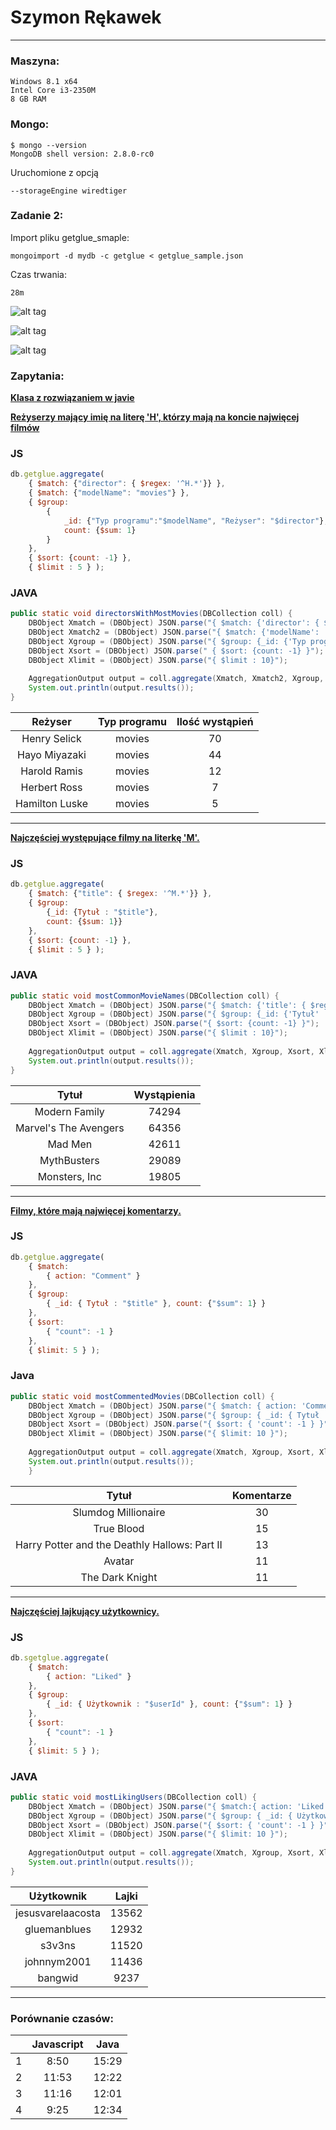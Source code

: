 # Szymon Rękawek
----
### Maszyna:
```
Windows 8.1 x64
Intel Core i3-2350M 
8 GB RAM
```

### Mongo:
```
$ mongo --version
MongoDB shell version: 2.8.0-rc0
```
Uruchomione z opcją
```
--storageEngine wiredtiger
```
### Zadanie 2:

Import pliku getglue_smaple:
```
mongoimport -d mydb -c getglue < getglue_sample.json
```

Czas trwania:
```
28m
```
![alt tag](https://raw.githubusercontent.com/waveq/nosqlUG/master/screens/2%20HDD.jpg?token=ABKxe8maqj0J08R5YJJ6XKVolkeAyF1yks5UdOmMwA%3D%3D)

![alt tag](https://raw.githubusercontent.com/waveq/nosqlUG/master/screens/2%20CPU.jpg?token=ABKxe4KL4RglMSUG7ksDhTP6mhhDUsAIks5UdOl9wA%3D%3D)

![alt tag](https://raw.githubusercontent.com/waveq/nosqlUG/master/screens/2%20RAM.jpg?token=ABKxe4G6kgZPtmeFr7UMsJDrKJH6yPriks5UdOmWwA%3D%3D)

### Zapytania:

**[Klasa z rozwiązaniem w javie](/scripts/2.java)**

**[Reżyserzy mający imię na literę 'H', którzy mają na koncie najwięcej filmów](/scripts/s1.js)**


### JS
```js
db.getglue.aggregate( 
 	{ $match: {"director": { $regex: '^H.*'}} },
	{ $match: {"modelName": "movies"} },
    { $group: 
    	{
    		_id: {"Typ programu":"$modelName", "Reżyser": "$director"}, 
    		count: {$sum: 1}
    	}
    },
    { $sort: {count: -1} },
    { $limit : 5 } );
```

### JAVA

```java
public static void directorsWithMostMovies(DBCollection coll) {
	DBObject Xmatch = (DBObject) JSON.parse("{ $match: {'director': { $regex: '^H.*'}} }");
	DBObject Xmatch2 = (DBObject) JSON.parse("{ $match: {'modelName': 'movies'} }");
	DBObject Xgroup = (DBObject) JSON.parse("{ $group: {_id: {'Typ programu':'$modelName', 'Reżyser': '$director'}, count: {$sum: 1}}");
	DBObject Xsort = (DBObject) JSON.parse(" { $sort: {count: -1} }");
	DBObject Xlimit = (DBObject) JSON.parse("{ $limit : 10}");
		
	AggregationOutput output = coll.aggregate(Xmatch, Xmatch2, Xgroup, Xsort, Xlimit);
	System.out.println(output.results());
}
```
|     Reżyser    | Typ programu | Ilość wystąpień |
|:--------------:|:------------:|:---------------:|
|  Henry Selick  |    movies    |        70       |
|  Hayo Miyazaki |    movies    |        44       |
|  Harold Ramis  |    movies    |        12       |
|  Herbert Ross  |    movies    |        7        |
| Hamilton Luske |    movies    |        5        |

---

**[Najczęściej występujące filmy na literkę 'M'.](/scripts/s2.js)**

### JS

```js
db.getglue.aggregate(
    { $match: {"title": { $regex: '^M.*'}} },
    { $group: 
        {_id: {Tytuł : "$title"}, 
        count: {$sum: 1}} 
    },
    { $sort: {count: -1} },
    { $limit : 5 } );
```

### JAVA

```java
public static void mostCommonMovieNames(DBCollection coll) {
	DBObject Xmatch = (DBObject) JSON.parse("{ $match: {'title': { $regex: '^M.*'}} }");
	DBObject Xgroup = (DBObject) JSON.parse("{ $group: {_id: {'Tytuł' : '$title'}, count: {$sum: 1}} }");
	DBObject Xsort = (DBObject) JSON.parse("{ $sort: {count: -1} }");
	DBObject Xlimit = (DBObject) JSON.parse("{ $limit : 10}");
		
	AggregationOutput output = coll.aggregate(Xmatch, Xgroup, Xsort, Xlimit);
	System.out.println(output.results());
} 
```
|         Tytuł         |  Wystąpienia |
|:---------------------:|:------------:|
|     Modern Family     |     74294    |
| Marvel's The Avengers |     64356    |
|        Mad Men        |     42611    |
|      MythBusters      |     29089    |
|     Monsters, Inc     |     19805    |

---

**[Filmy, które mają najwięcej komentarzy.](/scripts/s3.js)**

### JS

```js
db.getglue.aggregate( 
	{ $match: 
		{ action: "Comment" }
	},
	{ $group: 
		{ _id: { Tytuł : "$title" }, count: {"$sum": 1} } 
	}, 
	{ $sort: 
		{ "count": -1 } 
	}, 
	{ $limit: 5 } );
```

### Java

```java
public static void mostCommentedMovies(DBCollection coll) {
	DBObject Xmatch = (DBObject) JSON.parse("{ $match: { action: 'Comment' }}");
	DBObject Xgroup = (DBObject) JSON.parse("{ $group: { _id: { Tytuł : '$title' }, 'count': {'$sum': 1} } }");
	DBObject Xsort = (DBObject) JSON.parse("{ $sort: { 'count': -1 } }");
	DBObject Xlimit = (DBObject) JSON.parse("{ $limit: 10 }");
		
	AggregationOutput output = coll.aggregate(Xmatch, Xgroup, Xsort, Xlimit);
	System.out.println(output.results());
	}
```
|                     Tytuł                     | Komentarze |
|:---------------------------------------------:|:----------:|
|              Slumdog Millionaire              |     30     |
|                   True Blood                  |     15     |
| Harry Potter and the Deathly Hallows: Part II |     13     |
|                     Avatar                    |     11     |
|                The Dark Knight                |     11     |

---

**[Najczęściej lajkujący użytkownicy.](/scripts/s4.js)**

### JS

```js
db.sgetglue.aggregate( 
	{ $match: 
		{ action: "Liked" }
	},
	{ $group: 
		{ _id: { Użytkownik : "$userId" }, count: {"$sum": 1} } 
	}, 
	{ $sort: 
		{ "count": -1 } 
	}, 
	{ $limit: 5 } );
```

### JAVA

```java
public static void mostLikingUsers(DBCollection coll) {
	DBObject Xmatch = (DBObject) JSON.parse("{ $match:{ action: 'Liked' }}");
	DBObject Xgroup = (DBObject) JSON.parse("{ $group: { _id: { Użytkownik : '$userId' }, 'count': {'$sum': 1} } }");
	DBObject Xsort = (DBObject) JSON.parse("{ $sort: { 'count': -1 } }");
	DBObject Xlimit = (DBObject) JSON.parse("{ $limit: 10 }");
		
	AggregationOutput output = coll.aggregate(Xmatch, Xgroup, Xsort, Xlimit);
	System.out.println(output.results());
}
```
|     Użytkownik    |  Lajki |
|:-----------------:|:------:|
| jesusvarelaacosta |  13562 |
|    gluemanblues   |  12932 |
|       s3v3ns      |  11520 |
|    johnnym2001    |  11436 |
|      bangwid      |  9237  |

----

### Porównanie czasów:

|   | Javascript | Java  |
|:-:|:----------:|-------|
| 1 |    8:50    | 15:29 |
| 2 |    11:53   | 12:22 |
| 3 |    11:16   | 12:01 |
| 4 |    9:25    | 12:34 |

